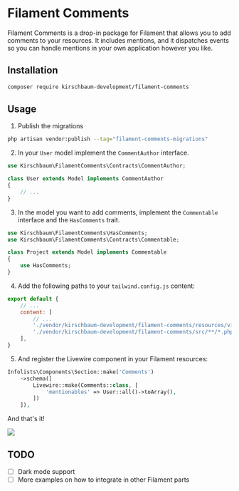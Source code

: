 # Filament Comments

Filament Comments is a drop-in package for Filament that allows you to add comments to your resources. It includes mentions, and it dispatches events so you can handle mentions in your own application however you like.

## Installation

```bash
composer require kirschbaum-development/filament-comments
```

## Usage

1. Publish the migrations

```bash
php artisan vendor:publish --tag="filament-comments-migrations"
```

2. In your `User` model implement the `CommentAuthor` interface.

```php
use Kirschbaum\FilamentComments\Contracts\CommentAuthor;

class User extends Model implements CommentAuthor
{
    // ...
}
```

3. In the model you want to add comments, implement the `Commentable` interface and the `HasComments` trait.

```php
use Kirschbaum\FilamentComments\HasComments;
use Kirschbaum\FilamentComments\Contracts\Commentable;

class Project extends Model implements Commentable
{
    use HasComments;
}
```

4. Add the following paths to your `tailwind.config.js` content:

```js
export default {
    // ...
    content: [
        // ...
        './vendor/kirschbaum-development/filament-comments/resources/views/**/*.blade.php',
        './vendor/kirschbaum-development/filament-comments/src/**/*.php',
    ],
}
```

5. And register the Livewire component in your Filament resources:

```php
Infolists\Components\Section::make('Comments')
    ->schema([
        Livewire::make(Comments::class, [
            'mentionables' => User::all()->toArray(),
        ])
    ]),
```

And that's it!

![](screenshots/comments.png)

## TODO

- [ ] Dark mode support
- [ ] More examples on how to integrate in other Filament parts
